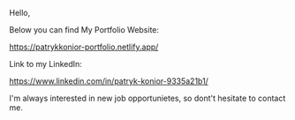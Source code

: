 Hello, 

Below you can find My Portfolio Website:


https://patrykkonior-portfolio.netlify.app/


Link to my LinkedIn:


https://www.linkedin.com/in/patryk-konior-9335a21b1/


I'm always interested in new job opportunietes, so dont't hesitate to contact me.
